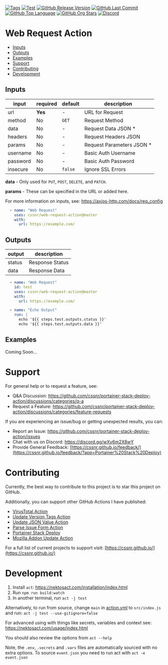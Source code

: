 [![Tags](https://img.shields.io/github/actions/workflow/status/cssnr/web-request-action/tags.yaml?logo=github&logoColor=white&label=tags)](https://github.com/cssnr/web-request-action/actions/workflows/tags.yaml)
[![Test](https://img.shields.io/github/actions/workflow/status/cssnr/web-request-action/test.yaml?logo=github&logoColor=white&label=test)](https://github.com/cssnr/web-request-action/actions/workflows/test.yaml)
[![GitHub Release Version](https://img.shields.io/github/v/release/cssnr/web-request-action?logo=github)](https://github.com/cssnr/web-request-action/releases/latest)
[![GitHub Last Commit](https://img.shields.io/github/last-commit/cssnr/web-request-action?logo=github&logoColor=white&label=updated)](https://github.com/cssnr/web-request-action/graphs/commit-activity)
[![GitHub Top Language](https://img.shields.io/github/languages/top/cssnr/web-request-action?logo=htmx&logoColor=white)](https://github.com/cssnr/web-request-action)
[![GitHub Org Stars](https://img.shields.io/github/stars/cssnr?style=flat&logo=github&logoColor=white)](https://cssnr.github.io/)
[![Discord](https://img.shields.io/discord/899171661457293343?logo=discord&logoColor=white&label=discord&color=7289da)](https://discord.gg/wXy6m2X8wY)

# Web Request Action

* [Inputs](#Inputs)
* [Outputs](#Outputs)
* [Examples](#Examples)
* [Support](#Support)
* [Contributing](#Contributing)
* [Development](#Development)

## Inputs

| input    | required | default | description               |
|----------|----------|---------|---------------------------|
| url      | **Yes**  | -       | URL for Request           |
| method   | No       | `GET`   | Request Method            |
| data     | No       | -       | Request Data JSON *       |
| headers  | No       | -       | Request Headers JSON      |
| params   | No       | -       | Request Parameters JSON * |
| username | No       | -       | Basic Auth Username       |
| password | No       | -       | Basic Auth Password       |
| insecure | No       | `false` | Ignore SSL Errors         |

**data** - Only used for `PUT`, `POST`, `DELETE`, and `PATCH`.

**params** - These can be specified in the URL or added here.

For more information on inputs, see: https://axios-http.com/docs/req_config

```yaml
  - name: "Web Request"
    uses: cssnr/web-request-action@master
    with:
      url: https://example.com/
```

## Outputs

| output | description     |
|--------|-----------------|
| status | Response Status |
| data   | Response Data   |

```yaml
  - name: "Web Request"
    id: test
    uses: cssnr/web-request-action@master
    with:
      url: https://example.com/

  - name: "Echo Output"
    run: |
      echo '${{ steps.test.outputs.status }}'
      echo '${{ steps.test.outputs.data }}'
```

## Examples

Coming Soon...

# Support

For general help or to request a feature, see:

- Q&A Discussion: https://github.com/cssnr/portainer-stack-deploy-action/discussions/categories/q-a
- Request a Feature: https://github.com/cssnr/portainer-stack-deploy-action/discussions/categories/feature-requests

If you are experiencing an issue/bug or getting unexpected results, you can:

- Report an Issue: https://github.com/cssnr/portainer-stack-deploy-action/issues
- Chat with us on Discord: https://discord.gg/wXy6m2X8wY
- Provide General
  Feedback: [https://cssnr.github.io/feedback/](https://cssnr.github.io/feedback/?app=Portainer%20Stack%20Deploy)

# Contributing

Currently, the best way to contribute to this project is to star this project on GitHub.

Additionally, you can support other GitHub Actions I have published:

- [VirusTotal Action](https://github.com/cssnr/virustotal-action)
- [Update Version Tags Action](https://github.com/cssnr/update-version-tags-action)
- [Update JSON Value Action](https://github.com/cssnr/update-json-value-action)
- [Parse Issue Form Action](https://github.com/cssnr/parse-issue-form-action)
- [Portainer Stack Deploy](https://github.com/cssnr/portainer-stack-deploy-action)
- [Mozilla Addon Update Action](https://github.com/cssnr/mozilla-addon-update-action)

For a full list of current projects to support visit: [https://cssnr.github.io/](https://cssnr.github.io/)

# Development

1. Install `act`: https://nektosact.com/installation/index.html
2. Run `npm run build:watch`
3. In another terminal, run `act -j test`

Alternatively, to run from source, change `main` in [action.yml](action.yml) to `src/index.js` and
run: `act -j test --use-gitignore=false`

For advanced using with things like secrets, variables and context see: https://nektosact.com/usage/index.html

You should also review the options from `act --help`

Note, the `.env`, `.secrets` and `.vars` files are automatically sourced with no extra options.
To source `event.json` you need to run act with `act -e event.json`
